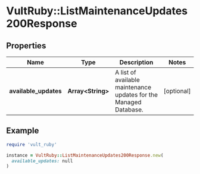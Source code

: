 # VultRuby::ListMaintenanceUpdates200Response

## Properties

| Name | Type | Description | Notes |
| ---- | ---- | ----------- | ----- |
| **available_updates** | **Array&lt;String&gt;** | A list of available maintenance updates for the Managed Database. | [optional] |

## Example

```ruby
require 'vult_ruby'

instance = VultRuby::ListMaintenanceUpdates200Response.new(
  available_updates: null
)
```

